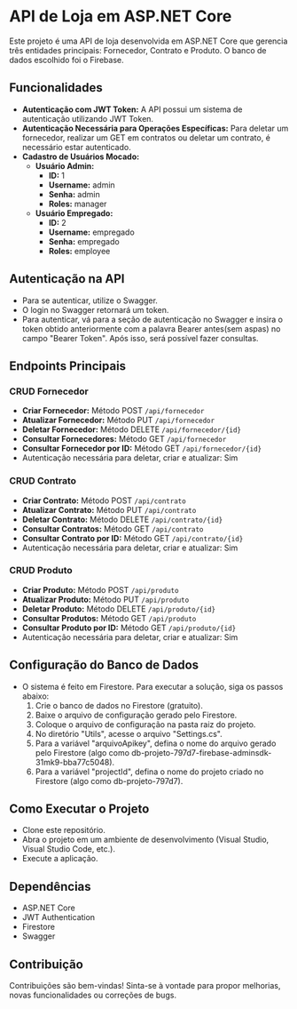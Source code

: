 # API de Loja em ASP.NET Core

Este projeto é uma API de loja desenvolvida em ASP.NET Core que gerencia três entidades principais: Fornecedor, Contrato e Produto. O banco de dados escolhido foi o Firebase.

## Funcionalidades

- **Autenticação com JWT Token:** A API possui um sistema de autenticação utilizando JWT Token.
- **Autenticação Necessária para Operações Específicas:** Para deletar um fornecedor, realizar um GET em contratos ou deletar um contrato, é necessário estar autenticado.
- **Cadastro de Usuários Mocado:**
  - **Usuário Admin:**
    - **ID:** 1
    - **Username:** admin
    - **Senha:** admin
    - **Roles:** manager
  - **Usuário Empregado:**
    - **ID:** 2
    - **Username:** empregado
    - **Senha:** empregado
    - **Roles:** employee

## Autenticação na API

- Para se autenticar, utilize o Swagger.
- O login no Swagger retornará um token.
- Para autenticar, vá para a seção de autenticação no Swagger e insira o token obtido anteriormente com a palavra Bearer antes(sem aspas) no campo "Bearer Token". Após isso, será possível fazer consultas.

## Endpoints Principais

### CRUD Fornecedor

- **Criar Fornecedor:** Método POST `/api/fornecedor`
- **Atualizar Fornecedor:** Método PUT `/api/fornecedor`
- **Deletar Fornecedor:** Método DELETE `/api/fornecedor/{id}`
- **Consultar Fornecedores:** Método GET `/api/fornecedor`
- **Consultar Fornecedor por ID:** Método GET `/api/fornecedor/{id}`
- Autenticação necessária para deletar, criar e atualizar: Sim

### CRUD Contrato

- **Criar Contrato:** Método POST `/api/contrato`
- **Atualizar Contrato:** Método PUT `/api/contrato`
- **Deletar Contrato:** Método DELETE `/api/contrato/{id}`
- **Consultar Contratos:** Método GET `/api/contrato`
- **Consultar Contrato por ID:** Método GET `/api/contrato/{id}`
- Autenticação necessária para deletar, criar e atualizar: Sim

### CRUD Produto

- **Criar Produto:** Método POST `/api/produto`
- **Atualizar Produto:** Método PUT `/api/produto`
- **Deletar Produto:** Método DELETE `/api/produto/{id}`
- **Consultar Produtos:** Método GET `/api/produto`
- **Consultar Produto por ID:** Método GET `/api/produto/{id}`
- Autenticação necessária para deletar, criar e atualizar: Sim

## Configuração do Banco de Dados

- O sistema é feito em Firestore. Para executar a solução, siga os passos abaixo:
  1. Crie o banco de dados no Firestore (gratuito).
  2. Baixe o arquivo de configuração gerado pelo Firestore.
  3. Coloque o arquivo de configuração na pasta raiz do projeto.
  4. No diretório "Utils", acesse o arquivo "Settings.cs".
  5. Para a variável "arquivoApikey", defina o nome do arquivo gerado pelo Firestore (algo como db-projeto-797d7-firebase-adminsdk-31mk9-bba77c5048).
  6. Para a variável "projectId", defina o nome do projeto criado no Firestore (algo como db-projeto-797d7).

## Como Executar o Projeto

- Clone este repositório.
- Abra o projeto em um ambiente de desenvolvimento (Visual Studio, Visual Studio Code, etc.).
- Execute a aplicação.

## Dependências

- ASP.NET Core
- JWT Authentication
- Firestore
- Swagger

## Contribuição

Contribuições são bem-vindas! Sinta-se à vontade para propor melhorias, novas funcionalidades ou correções de bugs.
